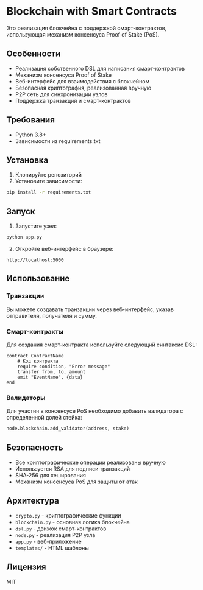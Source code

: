 # Blockchain with Smart Contracts

Это реализация блокчейна с поддержкой смарт-контрактов, использующая механизм консенсуса Proof of Stake (PoS).

## Особенности

- Реализация собственного DSL для написания смарт-контрактов
- Механизм консенсуса Proof of Stake
- Веб-интерфейс для взаимодействия с блокчейном
- Безопасная криптография, реализованная вручную
- P2P сеть для синхронизации узлов
- Поддержка транзакций и смарт-контрактов

## Требования

- Python 3.8+
- Зависимости из requirements.txt

## Установка

1. Клонируйте репозиторий
2. Установите зависимости:
```bash
pip install -r requirements.txt
```

## Запуск

1. Запустите узел:
```bash
python app.py
```

2. Откройте веб-интерфейс в браузере:
```
http://localhost:5000
```

## Использование

### Транзакции

Вы можете создавать транзакции через веб-интерфейс, указав отправителя, получателя и сумму.

### Смарт-контракты

Для создания смарт-контракта используйте следующий синтаксис DSL:

```
contract ContractName
    # Код контракта
    require condition, "Error message"
    transfer from, to, amount
    emit "EventName", {data}
end
```

### Валидаторы

Для участия в консенсусе PoS необходимо добавить валидатора с определенной долей стейка:

```python
node.blockchain.add_validator(address, stake)
```

## Безопасность

- Все криптографические операции реализованы вручную
- Используется RSA для подписи транзакций
- SHA-256 для хеширования
- Механизм консенсуса PoS для защиты от атак

## Архитектура

- `crypto.py` - криптографические функции
- `blockchain.py` - основная логика блокчейна
- `dsl.py` - движок смарт-контрактов
- `node.py` - реализация P2P узла
- `app.py` - веб-приложение
- `templates/` - HTML шаблоны

## Лицензия

MIT 
